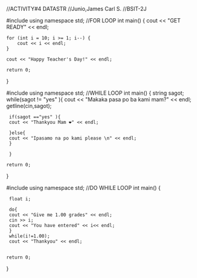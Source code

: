 //ACTIVITY#4 DATASTR
//Junio,James Carl S.
//BSIT-2J

#include <iostream>
using namespace std;
//FOR LOOP
int main() {
     cout << "GET READY" << endl;

    for (int i = 10; i >= 1; i--) {
        cout << i << endl;
    }

    cout << "Happy Teacher's Day!" << endl;

    return 0;
}

#include <iostream>
using namespace std;
//WHILE LOOP
int main() {
     string sagot;
     while(sagot != "yes" ){
     cout << "Makaka pasa po ba kami mam?" << endl;
     getline(cin,sagot);
     
     if(sagot =="yes" ){
     cout << "Thankyou Mam ❤" << endl;
     
     }else{
     cout << "Ipasamo na po kami please \n" << endl;
     }
       
     }
             
    return 0;
}



#include <iostream>
using namespace std;
//DO WHILE LOOP
int main() {
     
     float i;
     
     do{
     cout << "Give me 1.00 grades" << endl;
     cin >> i;
     cout << "You have entered" << i<< endl;
     }
     while(i!=1.00);
     cout << "Thankyou" << endl;
     
     
    return 0;
}
